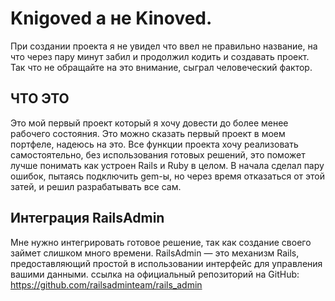 # Knigoved а не Kinoved.
При создании проекта я не увидел что ввел не правильно название, на что через пару минут забил и продолжил кодить и создавать проект. Так что не обращайте на это внимание, сыграл человеческий фактор.

## ЧТО ЭТО
Это мой первый проект который я хочу довести до более менее рабочего состояния. Это можно сказать первый проект в моем портфеле, надеюсь на это. Все функции проекта хочу реализовать самостоятельно, без использования готовых решений, это поможет лучше понимать как устроен Rails и Ruby в целом. В начала сделал пару ошибок, пытаясь подключить gem-ы, но через время отказаться от этой затей, и решил разрабатывать все сам.
## Интеграция RailsAdmin
Мне нужно интегрировать готовое решение, так как создание своего займет слишком много времени.
RailsAdmin — это механизм Rails, предоставляющий простой в использовании интерфейс для управления вашими данными.
ссылка на официальный репозиторий на GitHub: https://github.com/railsadminteam/rails_admin